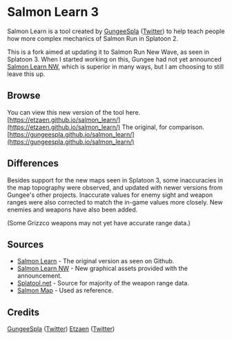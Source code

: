 Salmon Learn 3 
====
Salmon Learn is a tool created by [GungeeSpla](https://github.com/GungeeSpla) ([Twitter](https://twitter.com/GungeeSpla)) to help teach people how more complex mechanics of Salmon Run in Splatoon 2.

This is a fork aimed at updating it to Salmon Run New Wave, as seen in Splatoon 3. When I started working on this, Gungee had not yet announced [Salmon Learn NW](https://salmon-learn-nw.gungee.jp/), which is superior in many ways, but I am choosing to still leave this up.


## Browse

You can view this new version of the tool here.
[https://etzaen.github.io/salmon_learn/](https://etzaen.github.io/salmon_learn/)
The original, for comparison.
[https://gungeespla.github.io/salmon_learn/](https://gungeespla.github.io/salmon_learn/)

## Differences

Besides support for the new maps seen in Splatoon 3, some inaccuracies in the map topography were observed, and updated with newer versions from Gungee's other projects. Inaccurate values for enemy sight and weapon ranges were also corrected to match the in-game values more closely. New enemies and weapons have also been added.

(Some Grizzco weapons may not yet have accurate range data.)

## Sources

- [Salmon Learn](https://github.com/GungeeSpla/salmon_learn) - The original version as seen on Github.
- [Salmon Learn NW](https://twitter.com/GungeeSpla/status/1618991301831307265) - New graphical assets provided with the announcement.
- [Splatool.net](https://splatool.net/rangemanage.html) - Source for majority of the weapon range data.
- [Salmon Map](https://github.com/GungeeSpla/salmon_map) - Used as reference. 



## Credits

[GungeeSpla](https://github.com/GungeeSpla) ([Twitter](https://twitter.com/GungeeSpla))
[Etzaen](https://github.com/Etzaen) ([Twitter](https://twitter.com/Etzaen))
